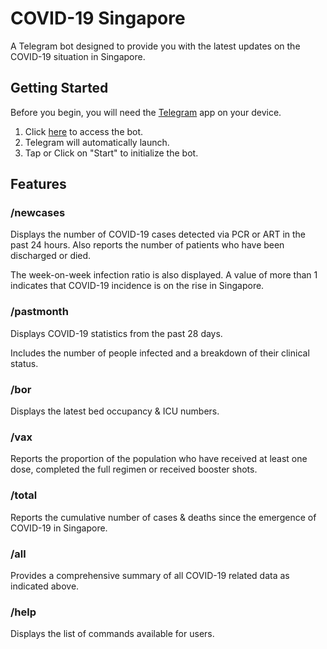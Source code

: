 # COVID-19 Singapore
A Telegram bot designed to provide you with the latest updates on the COVID-19 situation in Singapore.


## Getting Started
Before you begin, you will need the [Telegram](https://telegram.org/) app on your device. 

1. Click [here](http://t.me/covidSG22_bot) to access the bot.
2. Telegram will automatically launch.
3. Tap or Click on "Start" to initialize the bot.

## Features

### /newcases
Displays the number of COVID-19 cases detected via PCR or ART in the past 24 hours. Also reports the number of patients who have been discharged or died. 

The week-on-week infection ratio is also displayed. A value of more than 1 indicates that COVID-19 incidence is on the rise in Singapore.


### /pastmonth 
Displays COVID-19 statistics from the past 28 days.

Includes the number of people infected and a breakdown of their clinical status.


### /bor 
Displays the latest bed occupancy & ICU numbers.


### /vax 
Reports the proportion of the population who have received at least one dose, completed the full regimen or received booster shots. 


### /total 
Reports the cumulative number of cases & deaths since the emergence of COVID-19 in Singapore. 


### /all 
Provides a comprehensive summary of all COVID-19 related data as indicated above.


### /help
Displays the list of commands available for users.


